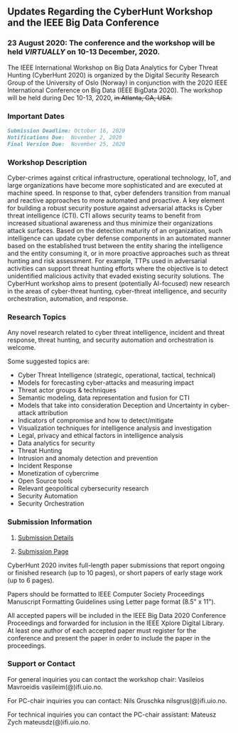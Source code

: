 ## Updates Regarding the CyberHunt Workshop and the IEEE Big Data Conference 
### 23 August 2020: The conference and the workshop will be held  *VIRTUALLY* on 10-13 December, 2020.


The IEEE International Workshop on Big Data Analytics for Cyber Threat Hunting (CyberHunt 2020) is organized by the Digital Security Research Group of the University of Oslo (Norway) in conjunction with the 2020 IEEE International Conference on Big Data (IEEE BigData 2020). The workshop will be held during Dec 10-13, 2020, ~~in Atlanta, GA, USA.~~ 


### Important Dates
```markdown
Submission Deadline: October 16, 2020
Notifications Due:  November 2, 2020
Final Version Due:  November 25, 2020
```

### Workshop Description

Cyber-crimes against critical infrastructure, operational technology, IoT, and large organizations have become more sophisticated and are executed at machine speed. In response to that, cyber defenders transition from manual and reactive approaches to more automated and proactive. A key element for building a robust security posture against adversarial attacks is Cyber threat intelligence (CTI). CTI allows security teams to benefit from increased situational awareness and thus minimize their organizations attack surfaces. Based on the detection maturity of an organization, such intelligence can update cyber defense components in an automated manner based on the established trust between the entity sharing the intelligence and the entity consuming it, or in more proactive approaches such as threat hunting and risk assessment. For example, TTPs used in adversarial activities can support threat hunting efforts where the objective is to detect unidentified malicious activity that evaded existing security solutions. The CyberHunt workshop aims to present (potentially AI-focused) new research in the areas of cyber-threat hunting, cyber-threat intelligence, and security orchestration, automation, and response.

### Research Topics

Any novel research related to cyber threat intelligence, incident and threat response, threat hunting, and security automation and orchestration is welcome.

Some suggested topics are:

* Cyber Threat Intelligence (strategic, operational, tactical, technical)
* Models for forecasting cyber-attacks and measuring impact
*	Threat actor groups & techniques
*	Semantic modeling, data representation and fusion for CTI
*	Models that take into consideration Deception and Uncertainty in cyber-attack attribution
*	Indicators of compromise and how to detect/mitigate
*	Visualization techniques for intelligence analysis and investigation
*	Legal, privacy and ethical factors in intelligence analysis
*	Data analytics for security
*	Threat Hunting
*	Intrusion and anomaly detection and prevention
*	Incident Response
*	Monetization of cybercrime
*	Open Source tools
*	Relevant geopolitical cybersecurity research
*	Security Automation
*	Security Orchestration


### Submission Information

1. [Submission Details](https://www.ieee.org/conferences/publishing/templates.html)

2. [Submission Page](https://wi-lab.com/cyberchair/2020/bigdata20/scripts/submit.php?subarea=S01&undisplay_detail=1&wh=/cyberchair/2020/bigdata20/scripts/ws_submit.php)

CyberHunt 2020 invites full-length paper submissions that report ongoing or finished research (up to 10 pages), or short papers of early stage work (up to 6 pages).

Papers should be formatted to IEEE Computer Society Proceedings Manuscript Formatting Guidelines using Letter page format (8.5" x 11").

All accepted papers will be included in the IEEE Big Data 2020 Conference Proceedings and forwarded for inclusion in the IEEE Xplore Digital Library. At least one author of each accepted paper must register for the conference and present the paper in order to include the paper in the proceedings.


### Support or Contact
For general inquiries you can contact the workshop chair: Vasileios Mavroeidis vasileim(@)ifi.uio.no.

For PC-chair inquiries you can contact: Nils Gruschka nilsgrus(@)ifi.uio.no.

For technical inquiries you can contact the PC-chair assistant: Mateusz Zych mateusdz(@)ifi.uio.no.
